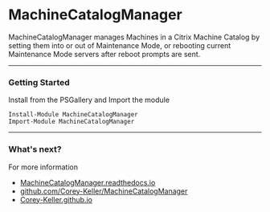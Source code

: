 # MachineCatalogManager

MachineCatalogManager manages Machines in a Citrix Machine Catalog by setting them into or out of Maintenance Mode, or rebooting current Maintenance Mode servers after reboot prompts are sent.

---

### Getting Started

Install from the PSGallery and Import the module

    Install-Module MachineCatalogManager
    Import-Module MachineCatalogManager

---

### What's next?

For more information

* [MachineCatalogManager.readthedocs.io](http://MachineCatalogManager.readthedocs.io)
* [github.com/Corey-Keller/MachineCatalogManager](https://github.com/Corey-Keller/MachineCatalogManager)
* [Corey-Keller.github.io](https://Corey-Keller.github.io)
